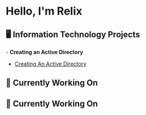 <h1>Hello, I'm Relix</h1>

<h2>🖥️ Information Technology Projects</h2>
- <b>Creating an Active Directory</b> <br />

- [Creating An Active Directory](https://github.com/RelixDan02/ActiveDirectoryLab)

<h2>🧠 Currently Working On</h2>

<h2>📝 Currently Working On</h2>

